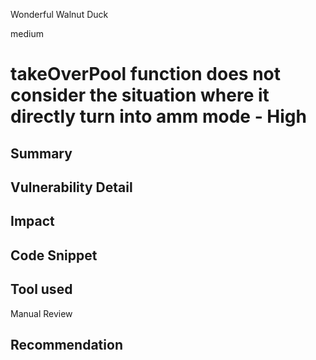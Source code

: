Wonderful Walnut Duck

medium

# takeOverPool function  does not consider the situation where it directly turn into amm mode - High

## Summary

## Vulnerability Detail

## Impact

## Code Snippet

## Tool used

Manual Review

## Recommendation
